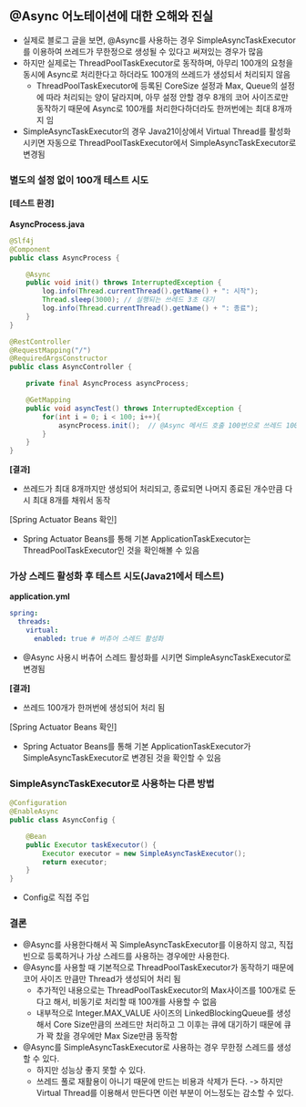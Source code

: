 ## @Async 어노테이션에 대한 오해와 진실
- 실제로 블로그 글을 보면, @Async를 사용하는 경우 SimpleAsyncTaskExecutor를 이용하여 쓰레드가 무한정으로 생성될 수 있다고 써져있는 경우가 많음
- 하지만 실제로는 ThreadPoolTaskExecutor로 동작하며, 아무리 100개의 요청을 동시에 Async로 처리한다고 하더라도 100개의 쓰레드가 생성되서 처리되지 않음
  - ThreadPoolTaskExecutor에 등록된 CoreSize 설정과 Max, Queue의 설정에 따라 처리되는 양이 달라지며, 아무 설정 안할 경우 8개의 코어 사이즈로만 동작하기 때문에 Async로 100개를 처리한다하더라도 한꺼번에는 최대 8개까지 임
- SimpleAsyncTaskExecutor의 경우 Java21이상에서 Virtual Thread를 활성화 시키면 자동으로 ThreadPoolTaskExecutor에서 SimpleAsyncTaskExecutor로 변경됨

### 별도의 설정 없이 100개 테스트 시도

#### [테스트 환경]


**AsyncProcess.java**
```java
@Slf4j
@Component
public class AsyncProcess {

    @Async
    public void init() throws InterruptedException {
        log.info(Thread.currentThread().getName() + ": 시작");
        Thread.sleep(3000); // 실행되는 쓰레드 3초 대기
        log.info(Thread.currentThread().getName() + ": 종료");
    }
}
```

```java
@RestController
@RequestMapping("/")
@RequiredArgsConstructor
public class AsyncController {

    private final AsyncProcess asyncProcess;

    @GetMapping
    public void asyncTest() throws InterruptedException {
        for(int i = 0; i < 100; i++){
            asyncProcess.init();  // @Async 메서드 호출 100번으로 쓰레드 100개 생성을 기대함
        }
    }
}
```

**[결과]**
- 쓰레드가 최대 8개까지만 생성되어 처리되고, 종료되면 나머지 종료된 개수만큼 다시 최대 8개를 채워서 동작


[Spring Actuator Beans 확인]
- Spring Actuator Beans를 통해 기본 ApplicationTaskExecutor는 ThreadPoolTaskExecutor인 것을 확인해볼 수 있음

### 가상 스레드 활성화 후 테스트 시도(Java21에서 테스트)
**application.yml**
```yaml
spring:
  threads:
    virtual:
      enabled: true # 버츄어 스레드 활성화 
```
- @Async 사용시 버츄어 스레드 활성화를 시키면 SimpleAsyncTaskExecutor로 변경됨

**[결과]**
- 쓰레드 100개가 한꺼번에 생성되어 처리 됨


[Spring Actuator Beans 확인]

- Spring Actuator Beans를 통해 기본 ApplicationTaskExecutor가 SimpleAsyncTaskExecutor로 변경된 것을 확인할 수 있음 

### SimpleAsyncTaskExecutor로 사용하는 다른 방법
```java
@Configuration
@EnableAsync
public class AsyncConfig {

    @Bean
    public Executor taskExecutor() {
        Executor executor = new SimpleAsyncTaskExecutor();
        return executor;
    }
}
```
- Config로 직접 주입


### 결론
- @Async를 사용한다해서 꼭 SimpleAsyncTaskExecutor를 이용하지 않고, 직접 빈으로 등록하거나 가상 스레드를 사용하는 경우에만 사용한다.
- @Async를 사용할 때 기본적으로 ThreadPoolTaskExecutor가 동작하기 때문에 코어 사이즈 만큼만 Thread가 생성되어 처리 됨
  - 추가적인 내용으로는 ThreadPoolTaskExecutor의 Max사이즈를 100개로 둔다고 해서, 비동기로 처리할 때 100개를 사용할 수 없음
  - 내부적으로 Integer.MAX_VALUE 사이즈의 LinkedBlockingQueue를 생성해서 Core Size만큼의 쓰레드만 처리하고 그 이후는 큐에 대기하기 때문에 큐가 꽉 찼을 경우에만 Max Size만큼 동작함
- @Async를 SimpleAsyncTaskExecutor로 사용하는 경우 무한정 스레드를 생성할 수 있다.
  - 하지만 성능상 좋지 못할 수 있다.
  - 쓰레드 풀로 재활용이 아니기 때문에 만드는 비용과 삭제가 든다. -> 하지만 Virtual Thread를 이용해서 만든다면 이런 부분이 어느정도는 감소할 수 있다.
